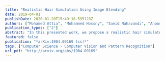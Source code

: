 ```yaml
---
title: "Realistic Hair Simulation Using Image Blending"
date: 2019-04-01
publishDate: 2020-01-20T15:49:16.595128Z
authors: ["Mohamed Attia", "Mohammed Hossny", "Saeid Nahavandi", "Anousha Yazdabadi", "Hamed Asadi"]
publication_types: ["2"]
abstract: "In this presented work, we propose a realistic hair simulator using image blending for dermoscopic images. This hair simulator can be used for benchmarking and validation of the hair removal methods and in data augmentation for improving computer aided diagnostic tools. We adopted one of the popular implementation of image blending to superimpose realistic hair masks to hair lesion. This method was able to produce realistic hair masks according to a predefined mask for hair. Thus, the produced hair images and masks can be used as ground truth for hair segmentation and removal methods by inpainting hair according to a pre-defined hair masks on hairfree areas. Also, we achieved a realism score equals to 1.65 in comparison to 1.59 for the state-of-the-art hair simulator."
featured: false
publication: "*arXiv:1904.09169 [cs]*"
tags: ["Computer Science - Computer Vision and Pattern Recognition"]
url_pdf: "http://arxiv.org/abs/1904.09169"
---
```


